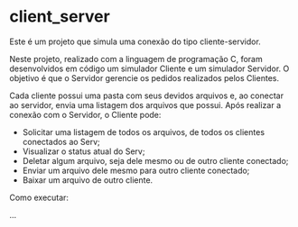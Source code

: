 # client_server
Este é um projeto que simula uma conexão do tipo cliente-servidor.

Neste projeto, realizado com a linguagem de programação C, foram desenvolvidos em código um simulador Cliente e um simulador Servidor.
O objetivo é que o Servidor gerencie os pedidos realizados pelos Clientes. 

Cada cliente possui uma pasta com seus devidos arquivos e, ao conectar ao servidor, envia uma listagem dos arquivos que possui.
Após realizar a conexão com o Servidor, o Cliente pode:

- Solicitar uma listagem de todos os arquivos, de todos os clientes conectados ao Serv;
- Visualizar o status atual do Serv;
- Deletar algum arquivo, seja dele mesmo ou de outro cliente conectado;
- Enviar um arquivo dele mesmo para outro cliente conectado;
- Baixar um arquivo de outro cliente.

Como executar:

...

